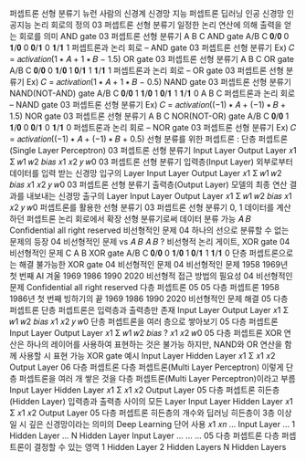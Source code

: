 퍼셉트론 선형 분류기
뉴런
사람의 신경계
신경망
지능
퍼셉트론
딥러닝
인공 신경망
인공지능
논리 회로의 정의
03 퍼셉트론 선형 분류기
일정한 논리 연산에 의해 출력을 얻는 회로를 의미
AND gate
03 퍼셉트론 선형 분류기
A
B
C
AND gate
A/B C
𝟎/𝟎 0
𝟏/𝟎 0
𝟎/𝟏 0
𝟏/𝟏 1
퍼셉트론과 논리 회로 – AND gate
03 퍼셉트론 선형 분류기
Ex) 𝐶 = 𝑎𝑐𝑡𝑖𝑣𝑎𝑡𝑖𝑜𝑛(1 ∗ 𝐴 + 1 ∗ 𝐵 − 1.5)
OR gate
03 퍼셉트론 선형 분류기
A
B
C
OR gate A/B C
𝟎/𝟎 0
𝟏/𝟎 1
𝟎/𝟏 1
𝟏/𝟏 1
퍼셉트론과 논리 회로 – OR gate
03 퍼셉트론 선형 분류기
Ex) 𝐶 = 𝑎𝑐𝑡𝑖𝑣𝑎𝑡𝑖𝑜𝑛(1 ∗ 𝐴 + 1 ∗ 𝐵 − 0.5)
NAND gate
03 퍼셉트론 선형 분류기
NAND(NOT-AND) gate
A/B C
𝟎/𝟎 1
𝟏/𝟎 1
𝟎/𝟏 1
𝟏/𝟏 0
A
B
C
퍼셉트론과 논리 회로 – NAND gate
03 퍼셉트론 선형 분류기
Ex) 𝐶 = 𝑎𝑐𝑡𝑖𝑣𝑎𝑡𝑖𝑜𝑛((−1) ∗ 𝐴 + (−1) ∗ 𝐵 + 1.5)
NOR gate
03 퍼셉트론 선형 분류기
A
B
C
NOR(NOT-OR) gate
A/B C
𝟎/𝟎 1
𝟏/𝟎 0
𝟎/𝟏 0
𝟏/𝟏 0
퍼셉트론과 논리 회로 – NOR gate
03 퍼셉트론 선형 분류기
Ex) 𝐶 = 𝑎𝑐𝑡𝑖𝑣𝑎𝑡𝑖𝑜𝑛((−1) ∗ 𝐴 + (−1) ∗ 𝐵 + 0.5)
선형 분류를 위한 퍼셉트론 : 단층 퍼셉트론(Single Layer Perceptron)
03 퍼셉트론 선형 분류기
Input Layer Output Layer
𝑥1
Σ
𝑤1
𝑤2
𝑏𝑖𝑎𝑠
𝑥1
𝑥2 𝑦
𝑤0
03 퍼셉트론 선형 분류기
입력층(Input Layer)
외부로부터 데이터를 입력 받는 신경망 입구의 Layer
Input Layer Output Layer
𝑥1
Σ
𝑤1
𝑤2
𝑏𝑖𝑎𝑠
𝑥1
𝑥2 𝑦
𝑤0
03 퍼셉트론 선형 분류기
출력층(Output Layer)
모델의 최종 연산 결과를 내보내는 신경망 출구의 Layer
Input Layer Output Layer
𝑥1
Σ
𝑤1
𝑤2
𝑏𝑖𝑎𝑠
𝑥1
𝑥2 𝑦
𝑤0
퍼셉트론를 활용한 선형 분류기
03 퍼셉트론 선형 분류기
0, 1 데이터를 계산하던
퍼셉트론 논리 회로에서 확장
선형 분류기로써 데이터 분류 가능
𝐴
𝐵
Confidential all right reserved
비선형적인 문제
04
하나의 선으로 분류할 수 없는 문제의 등장
04 비선형적인 문제
vs
𝐴
𝐵
𝐴
𝐵
?
비선형적 논리 게이트, XOR gate
04 비선형적인 문제
C
A
B
XOR gate A/B C
𝟎/𝟎 0
𝟏/𝟎 1
𝟎/𝟏 1
𝟏/𝟏 0
단층 퍼셉트론으로는 해결 불가능한 XOR gate
04 비선형적인 문제
04 비선형적인 문제
1958
1969년 첫 번째 AI 겨울
1969
1986
1990 2020
비선형적 접근 방법의 필요성
04 비선형적인 문제
Confidential all right reserved
다층 퍼셉트론
05
05 다층 퍼셉트론
1958
1986년 첫 번째 빙하기의 끝
1969
1986
1990 2020
비선형적인 문제 해결
05 다층 퍼셉트론
단층 퍼셉트론은 입력층과 출력층만 존재
Input Layer Output Layer
𝑥1
Σ
𝑤1
𝑤2
𝑏𝑖𝑎𝑠
𝑥1
𝑥2 𝑦
𝑤0
단층 퍼셉트론을 여러 층으로 쌓아보기
05 다층 퍼셉트론
Input Layer Output Layer
𝑥1
Σ
𝑤1
𝑤2
𝑏𝑖𝑎𝑠
?
𝑥1
𝑥2
𝑤0
05 다층 퍼셉트론
XOR 연산은 하나의 레이어를 사용하여 표현하는 것은 불가능
하지만, NAND와 OR 연산을 함께 사용할 시 표현 가능
XOR gate 예시
Input Layer Hidden Layer
𝑥1
Σ
𝑥1
𝑥2
Output Layer
06 다층 퍼셉트론
다층 퍼셉트론(Multi Layer Perceptron)
이렇게 단층 퍼셉트론을 여러 개 쌓은 것을
다층 퍼셉트론(Multi Layer Perceptron)이라고 부름
Input Layer Hidden Layer
𝑥1
Σ
𝑥1
𝑥2
Output Layer
05 다층 퍼셉트론
히든층(Hidden Layer)
입력층과 출력층 사이의 모든 Layer
Input Layer Hidden Layer
𝑥1
Σ
𝑥1
𝑥2
Output Layer
05 다층 퍼셉트론
히든층의 개수와 딥러닝
히든층이 3층 이상일 시
깊은 신경망이라는 의미의 Deep Learning 단어 사용
𝑥1
𝑥𝑛
…
Input Layer
…
1 Hidden Layer
…
N Hidden Layer Input Layer
… …
…
05 다층 퍼셉트론
다층 퍼셉트론이 결정할 수 있는 영역
1 Hidden Layer 2 Hidden Layers N Hidden Layers
